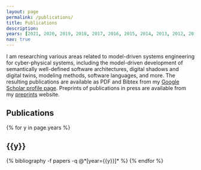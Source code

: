 ```yaml
---
layout: page
permalink: /publications/
title: Publications
description: 
years: [2021, 2020, 2019, 2018, 2017, 2016, 2015, 2014, 2013, 2012, 2011]
nav: true
---
```


I am researching various areas related to model-driven systems engineering for cyber-physical systems, including the model-driven development of semantically well-defined software architectures, digital shadows and digital twins, modeling methods, software languages, and more. The resulting publications are available as PDF and Bibtex from my [Google Scholar profile page](https://scholar.google.de/citations?user=6ImtercAAAAJ&hl=de&oi=ao). Preprints of publications in press are available from my [preprints](../preprints/) website.

## Publications

<div class="publications">

{% for y in page.years %}
  <h2 class="year">{{y}}</h2>
  {% bibliography -f papers -q @*[year={{y}}]* %}
{% endfor %}

</div>

<!--
Older publications are available from my [website at the Chair for Software Engineering](https://www.se-rwth.de/staff/wortmann/).
-->